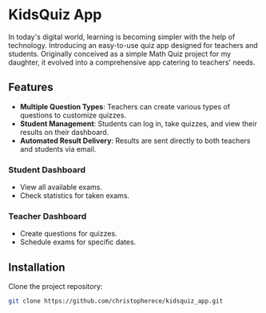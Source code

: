 # KidsQuiz App

In today's digital world, learning is becoming simpler with the help of technology. Introducing an easy-to-use quiz app designed for teachers and students. Originally conceived as a simple Math Quiz project for my daughter, it evolved into a comprehensive app catering to teachers' needs.

## Features

- **Multiple Question Types**: Teachers can create various types of questions to customize quizzes.
- **Student Management**: Students can log in, take quizzes, and view their results on their dashboard.
- **Automated Result Delivery**: Results are sent directly to both teachers and students via email.

### Student Dashboard

- View all available exams.
- Check statistics for taken exams.

### Teacher Dashboard

- Create questions for quizzes.
- Schedule exams for specific dates.

## Installation

Clone the project repository:

```bash
git clone https://github.com/christopherece/kidsquiz_app.git
